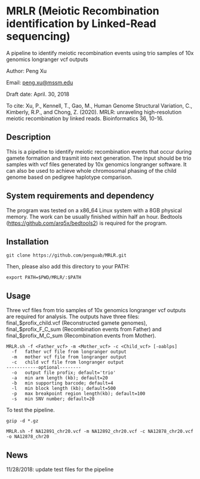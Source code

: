 # MRLR (Meiotic Recombination identification by Linked-Read sequencing)

A pipeline to identify meiotic recombination events using trio samples of 10x genomics longranger vcf outputs

Author: Peng Xu

Email: peng.xu@mssm.edu

Draft date: April. 30, 2018

To cite: Xu, P., Kennell, T., Gao, M., Human Genome Structural Variation, C., Kimberly, R.P., and Chong, Z. (2020). MRLR: unraveling high-resolution meiotic recombination by linked reads. Bioinformatics 36, 10-16.

## Description

This is a pipeline to identify meiotic recombination events that occur during gamete formation and trasmit into next generation. The input should be trio samples with vcf files generated by 10x genomics longranger software. It can also be used to achieve whole chromosomal phasing of the child genome based on pedigree haplotype comparison.

## System requirements and dependency

The program was tested on a x86_64 Linux system with a 8GB physical memory. The work can be usually finished within half an hour. Bedtools (https://github.com/arq5x/bedtools2) is required for the program.

## Installation

```
git clone https://github.com/penguab/MRLR.git
```
Then, please also add this directory to your PATH:
```
export PATH=$PWD/MRLR/:$PATH
```

## Usage

Three vcf files from trio samples of 10x genomics longranger vcf outputs are required for analysis. The outputs have three files: final_$profix_child.vcf (Reconstructed gamete genomes), final_$profix_F_C_sum (Recombination events from Father) and final_$profix_M_C_sum (Recombination events from Mother).
```
MRLR.sh -f <Father_vcf> -m <Mother_vcf> -c <Child_vcf> [-oablps]
  -f   father vcf file from longranger output
  -m   mother vcf file from longranger output
  -c   child vcf file from longranger output
------------optional--------
  -o   output file profix; default='trio'
  -a   min arm length (kb); default=20
  -b   min supporting barcode; default=4
  -l   min block length (kb); default=500
  -p   max breakpoint region length(kb); default=100
  -s   min SNV number; default=20
```

To test the pipeline.
```
gzip -d *.gz
```
```
MRLR.sh -f NA12891_chr20.vcf -m NA12892_chr20.vcf -c NA12878_chr20.vcf -o NA12878_chr20
```

## News
11/28/2018: update test files for the pipeline

